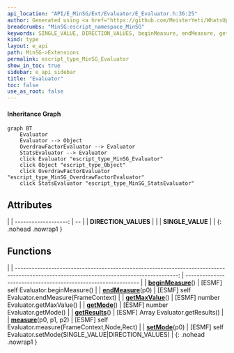 ```yaml
---
api_location: "API/E_MinSG/Ext/Evaluator/E_Evaluator.h:36:25"
author: Generated using <a href="https://github.com/MeisterYeti/WhatsUpDoc">WhatsUpDoc</a>
breadcrumbs: "MinSG:escript_namespace_MinSG"
keywords: SINGLE_VALUE, DIRECTION_VALUES, beginMeasure, endMeasure, getResults, getMaxValue, getMode, measure, setMode
kind: type
layout: e_api
path: MinSG->Extensions
permalink: escript_type_MinSG_Evaluator
show_in_toc: true
sidebar: e_api_sidebar
title: "Evaluator"
toc: false
use_as_root: false
---
```


#### Inheritance Graph

```mermaid
graph BT
	Evaluator
	Evaluator --> Object
	OverdrawFactorEvaluator --> Evaluator
	StatsEvaluator --> Evaluator
	click Evaluator "escript_type_MinSG_Evaluator"
	click Object "escript_type_Object"
	click OverdrawFactorEvaluator "escript_type_MinSG_OverdrawFactorEvaluator"
	click StatsEvaluator "escript_type_MinSG_StatsEvaluator"
```

## Attributes

|
| -------------------: | -- | 
| **DIRECTION_VALUES** |  | 
| **SINGLE_VALUE**     |  | 
{: .nohead .nowrap1 }

## Functions

|
| ----------------------------------------------------------------------------------------------------------------------------------------: | ------------------------------------------------------------- | 
| **[beginMeasure](classMinSG_1_1Evaluators_1_1Evaluator#classMinSG_1_1Evaluators_1_1Evaluator_1a3c81d34e6e3a89baaae0f74135d7c12d)**()      | [ESMF] self Evaluator.beginMeasure()                          | 
| **[endMeasure](classMinSG_1_1Evaluators_1_1Evaluator#classMinSG_1_1Evaluators_1_1Evaluator_1a05a0088a456e30f79721680a6a098303)**(p0)      | [ESMF] self Evaluator.endMeasure(FrameContext)                | 
| **[getMaxValue](classMinSG_1_1Evaluators_1_1Evaluator#classMinSG_1_1Evaluators_1_1Evaluator_1a02ddd0514615e26d401d07cb4b77f28a)**()       | [ESMF] number Evaluator.getMaxValue()                         | 
| **[getMode](classMinSG_1_1Evaluators_1_1Evaluator#classMinSG_1_1Evaluators_1_1Evaluator_1aa6bf058d7348c74d78aed375a4f62c5f)**()           | [ESMF] number Evaluator.getMode()                             | 
| **[getResults](classMinSG_1_1Evaluators_1_1Evaluator#classMinSG_1_1Evaluators_1_1Evaluator_1ac7fa9e9ec6797e23a4b18c5db7bd8595)**()        | [ESMF] Array Evaluator.getResults()                           | 
| **[measure](classMinSG_1_1Evaluators_1_1Evaluator#classMinSG_1_1Evaluators_1_1Evaluator_1aa8ceeae0c0e580c0e1ee0666ab6445e0)**(p0, p1, p2) | [ESMF] self Evaluator.measure(FrameContext,Node,Rect)         | 
| **[setMode](classMinSG_1_1Evaluators_1_1Evaluator#classMinSG_1_1Evaluators_1_1Evaluator_1acd8172ac4fbba1f5d735de6fdb413035)**(p0)         | [ESMF] self Evaluator.setMode(SINGLE_VALUE\|DIRECTION_VALUES) | 
{: .nohead .nowrap1 }

